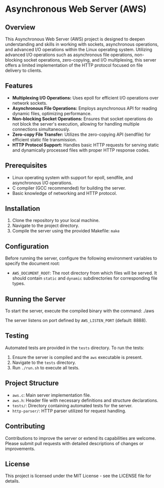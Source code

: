 # Asynchronous Web Server (AWS)

## Overview

This Asynchronous Web Server (AWS) project is designed to deepen understanding and skills in working with sockets, asynchronous operations, and advanced I/O operations within the Linux operating system. Utilizing advanced I/O operations such as asynchronous file operations, non-blocking socket operations, zero-copying, and I/O multiplexing, this server offers a limited implementation of the HTTP protocol focused on file delivery to clients.

## Features

- **Multiplexing I/O Operations:** Uses epoll for efficient I/O operations over network sockets.
- **Asynchronous File Operations:** Employs asynchronous API for reading dynamic files, optimizing performance.
- **Non-blocking Socket Operations:** Ensures that socket operations do not block the server's execution, allowing for handling multiple connections simultaneously.
- **Zero-copy File Transfer:** Utilizes the zero-copying API (sendfile) for efficient static file transmission.
- **HTTP Protocol Support:** Handles basic HTTP requests for serving static and dynamically processed files with proper HTTP response codes.

## Prerequisites

- Linux operating system with support for epoll, sendfile, and asynchronous I/O operations.
- C compiler (GCC recommended) for building the server.
- Basic knowledge of networking and HTTP protocol.

## Installation

1. Clone the repository to your local machine.
2. Navigate to the project directory.
3. Compile the server using the provided Makefile: `make`

## Configuration

Before running the server, configure the following environment variables to specify the document root:

- `AWS_DOCUMENT_ROOT`: The root directory from which files will be served. It should contain `static` and `dynamic` subdirectories for corresponding file types.

## Running the Server

To start the server, execute the compiled binary with the command: ./aws

The server listens on port defined by `AWS_LISTEN_PORT` (default: 8888).

## Testing

Automated tests are provided in the `tests` directory. To run the tests:

1. Ensure the server is compiled and the `aws` executable is present.
2. Navigate to the `tests` directory.
3. Run `./run.sh` to execute all tests.

## Project Structure

- `aws.c`: Main server implementation file.
- `aws.h`: Header file with necessary definitions and structure declarations.
- `tests/`: Directory containing automated tests for the server.
- `http-parser/`: HTTP parser utilized for request handling.

## Contributing

Contributions to improve the server or extend its capabilities are welcome. Please submit pull requests with detailed descriptions of changes or improvements.

## License

This project is licensed under the MIT License - see the LICENSE file for details.